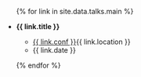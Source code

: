 <div class="publications">
<ul style="margin-left:-20px">

{% for link in site.data.talks.main %}

<li>
<div class="pub-row">
  <div class="col-sm-9">
      <div class="title"><b>{{ link.title }}</b></div>
        <ul class="fa-ul" style="margin-left:10px">
        <li><span class="fa-li"><i class="fas fa-map-pin"></i></span><a href="{{ link.conf_website }}">{{ link.conf }}</a>{{ link.location }}</li>
        <li><span class="fa-li"><i class="fas fa-calendar-alt"></i></span>{{ link.date }}</li>
        </ul>
  </div>
</div>
</li>

{% endfor %}

</ul>
</div>

